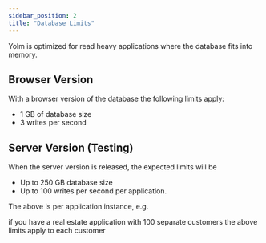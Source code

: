 ```yaml
---
sidebar_position: 2
title: "Database Limits"
---
```


Yolm is optimized for read heavy applications where the database fits into memory.

## Browser Version

With a browser version of the database the following limits apply:

- 1 GB of database size
- 3 writes per second

## Server Version (Testing)

When the server version is released, the expected limits will be

- Up to 250 GB database size
- Up to 100 writes per second per application.

The above is per application instance, e.g.

if you have a real estate application with 100 separate customers the above limits apply to each customer